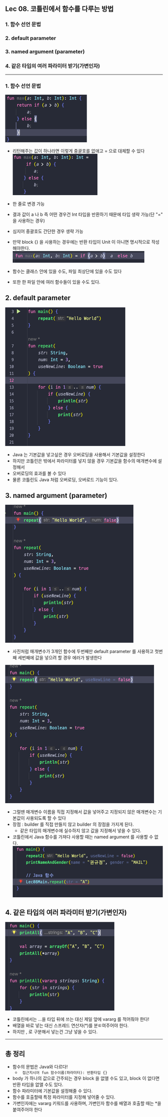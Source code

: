 ## Lec 08. 코틀린에서 함수를 다루는 방법

### 1. 함수 선언 문법
### 2. default parameter
### 3. named argument (parameter)
### 4. 같은 타입의 여러 파라미터 받기(가변인자)

---

### 1. 함수 선언 문법
![img_1.png](img_1.png)

- 리턴해주는 값이 하나라면 이렇게 중괄호를 없애고 = 으로 대체할 수 있다
![img.png](img.png)

- 한 줄로 변경 가능
- 결과 값이 a 나 b 즉 어떤 경우건 Int 타입을 반환하기 때문에 타입 생략 가능(단 "=" 을 사용하는 경우)
- 심지어 중괄호도 간단한 경우 생략 가능
- 만약 block {} 을 사용하는 경우에는 반환 타입이 Unit 이 아니면 명시적으로 작성해야한다.
![img_2.png](img_2.png)

- 함수는 클래스 안에 있을 수도, 파일 최상단에 있을 수도 있다 
- 또한 한 파일 안에 여러 함수들이 있을 수도 있다.


## 2. default parameter
![img_3.png](img_3.png)
- Java 는 기본값을 넣고싶은 경우 오버로딩을 사용해서 기본값을 설정한다
- 하지만 코틀린은 밖에서 파라미터를 넣지 않을 경우 기본값을 함수의 매개변수에 설정해서
- 오버로딩의 효과를 볼 수 있다 
- 물론 코틀린도 Java 처럼 오버로딩, 오버로드 기능이 있다.

## 3. named argument (parameter)
![img_4.png](img_4.png)
- 사진처럼 매개변수가 3개인 함수에 두번째만 default parameter 를 사용하고 첫번째 세번째에 값을 넣으려 할 경우 에러가 발생한다

![img_5.png](img_5.png)
- 그럴땐 매개변수 이름을 직접 지정해서 값을 넣어주고 지정되지 않은 매개변수는 기본값이 사용되도록 할 수 있다
- 장점 : builder 를 직접 만들지 않고 builder 의 장점을 가지게 된다.
  - 같은 타입의 매개변수에 실수하지 않고 값을 지정해서 넣을 수 있다.
- 코틀린에서 Java 함수를 가져다 사용할 때는 named argument 를 사용할 수 없다.
![img_6.png](img_6.png)


## 4. 같은 타입의 여러 파라미터 받기(가변인자)
![img_7.png](img_7.png)
- 코틀린에서는 ...을 타입 뒤에 쓰는 대신 제일 앞에 vararg 를 적어줘야 한다!
- 배열을 바로 넣는 대신 스프레드 연산자(*)를 분ㅌ여주어야 한다.
- 하지만 , 로 구분해서 넣는건 그냥 넣을 수 있다.

---

## 총 정리
- 함수의 문법은 Java와 다르다!
  - ``` 접근지시어 fun 함수이름(파라미터): 반환타입 {}```
- body 가 하나의 값으로 간주되는 경우 block 을 없앨 수도 있고,
  block 이 없다면 반환 타입을 없앨 수도 있다.
- 함수 파라미터에 기본값을 설정해줄 수 있다.
- 함수를 호출할때 특정 파라미터를 지정해 넣어줄 수 있다.
- 가변인자에는 vararg 키워드를 사용하며, 가변인자 함수를 배열과 호출할 때는 *을 붙여주어야 한다
